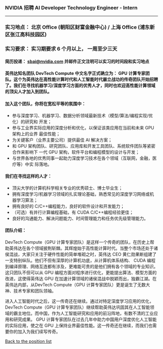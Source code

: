 ### NVIDIA 招聘 AI Developer Technology Engineer - Intern
----
### 实习地点： 北京 Office (朝阳区财富金融中心) / 上海 Office (浦东新区张江高科技园区)
### 实习要求： 实习期要求 6 个月以上， 一周至少三天
#### 简历投递： sbai@nvidia.com 并邮件正文注明可以实习的时间段和实习地点

#### 英伟达知名团队 DevTech Compute 中文名字正式确立为： GPU 计算专家团队。这个为英伟达在高性能计算时代和人工智能时代屡立战功的传奇团队开始招聘了。我们在寻找机器学习/深度学习方面的优秀人才，同时也欢迎高性能计算领域的顶尖人才加入到团队。

#### 加入这个团队，你将在宽松平等的氛围中：
- 参与深度学习、机器学习、数据分析领域最新技术（模型/算法/编程实现/优化）的研究和
开发；
- 参与工业界实际应用的深度分析和优化，以保证该类应用在当前和未来 GPU 架构上的业界
最佳性能；
- 为关键客户（业界主要公司）提供最佳 AI 解决方案；
- 和 GPU 架构团队、研究团队、应用库和开发工具团队、系统软件团队等紧密合作来影响下
一代 GPU 架构，软件平台和编程模型的设计与开发；
- 与世界各地的优秀同事一起助力深度学习技术在各个领域（互联网，金融，医疗等）中实
际落地。

#### 我们在寻找这样的人才：
- 顶尖大学的计算机科学相关专业的优秀硕士、博士毕业生；
- 拥有深度学习/机器学习领域的扎实理论基础，熟悉常见的深度学习网络或机器学习算法；
- 拥有良好的 C/C++编程能力，良好的软件设计和开发能力；
- （可选）有并行计算编程基础，有 CUDA C/C++编程经验更佳；
- 良好的沟通能力、解决问题能力、时间管理能力和任务优先级管理能力。

#### 团队介绍：
DevTech Compute（GPU 计算专家团队）是这样一个传奇的团队，在历史上帮助英伟达在各个领域披荆斩棘。其辉煌始于高性能计算时代。当整个市场还处于诸侯混战，大家只关注于硬件性能的简单堆砌之时，英伟达 CEO 黄仁勋果断组建了一支特别纵队。他们不但有深厚的计算机功底，从计算机体系结构、 CUDA 编程到编译原理、网络互连都有涉及，更难能可贵的是他们拥有各个领域的专业知识。这只团队不但可以从 GPU 编程方面对程序进行优化，更能提出算法、模型方面的改进，这使得英伟达 GPU 在加速计算领域的诸侯混战中脱颖而出，独霸江湖。在英伟达内部，从DevTech Compute（GPU 计算专家团队）更是诞生了无数大神、技术专家和团队领袖。

进入人工智能时代之后，这一传奇还在继续。通过对特定深度学习应用的优化， DevTech Compute（GPU 计算专家团队）继续帮助英伟达巩固其在人工智能领域的霸主地位。而中国，作为人工智能研究和应用的前沿阵地，有数不清的工业应用和研究成果。 GPU 计算专家团队在过去几年中助力中国用户深度优化人工智能的实际应用，使之在 GPU 上保持业界最佳性能。这一传奇还在继续，而我们也需要你的加入为我们续写传奇。

[Back to the position list](/readme.md)

